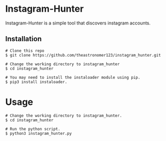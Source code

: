 ﻿# Instagram-Hunter
Instagram-Hunter is a simple tool that discovers instagram accounts.

## Installation
```
# Clone this repo
$ git clone https://github.com/theastronomer123/instagram_hunter.git

# Change the working directory to instagram_hunter 
$ cd instagram_hunter

# You may need to install the instaloader module using pip.
$ pip3 install instaloader.
```
# Usage 
```
# Change the working directory to instagram_hunter.
$ cd instagram_hunter

# Run the python script.
$ python3 instagram_hunter.py
```
